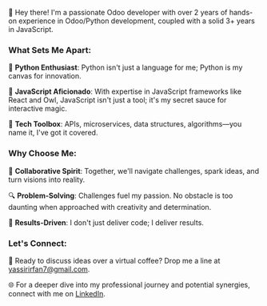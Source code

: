 👋 Hey there! I'm a passionate Odoo developer with over 2 years of hands-on experience in Odoo/Python development, coupled with a solid 3+ years in JavaScript.

### What Sets Me Apart:

🐍 **Python Enthusiast**: Python isn't just a language for me; Python is my canvas for innovation.

🚀 **JavaScript Aficionado**: With expertise in JavaScript frameworks like React and Owl, JavaScript isn't just a tool; it's my secret sauce for interactive magic.

🔧 **Tech Toolbox**: APIs, microservices, data structures, algorithms—you name it, I've got it covered.

### Why Choose Me:

🤝 **Collaborative Spirit**: Together, we'll navigate challenges, spark ideas, and turn visions into reality.

🔍 **Problem-Solving**: Challenges fuel my passion. No obstacle is too daunting when approached with creativity and determination.

🎯 **Results-Driven**: I don't just deliver code; I deliver results.

### Let's Connect:

📧 Ready to discuss ideas over a virtual coffee? Drop me a line at yassirirfan7@gmail.com.

🌐 For a deeper dive into my professional journey and potential synergies, connect with me on [LinkedIn](https://www.linkedin.com/in/yassir-irfan/).
